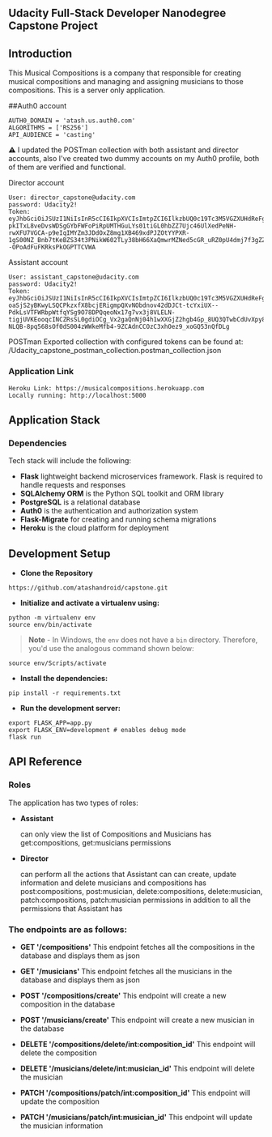 Udacity Full-Stack Developer Nanodegree Capstone Project
-----

## Introduction

This Musical Compositions is a company that responsible for creating musical compositions and managing and assigning musicians to those compositions.
This is a server only application.

##Auth0 account
```
AUTH0_DOMAIN = 'atash.us.auth0.com'
ALGORITHMS = ['RS256']
API_AUDIENCE = 'casting'
```
⚠️ I updated the POSTman collection with both assistant and director accounts, also I've created two dummy accounts on my Auth0 profile, both of them are verified and functional.

Director account
```
User: director_capstone@udacity.com
password: Udacity2!
Token:
eyJhbGciOiJSUzI1NiIsInR5cCI6IkpXVCIsImtpZCI6IlkzbUQ0c19Tc3M5VGZXUHdReFgxMCJ9.eyJpc3MiOiJodHRwczovL2F0YXNoLnVzLmF1dGgwLmNvbS8iLCJzdWIiOiJhdXRoMHw2MGY0NDk2MjhjYjIxMjAwNjk3MmM5N2MiLCJhdWQiOiJjYXN0aW5nIiwiaWF0IjoxNjI2NzAzMzg4LCJleHAiOjE2MjY3ODk3ODgsImF6cCI6IkZKTUVGaERCTHRzOEZaSXN3ejZOU3VIUGVyYzdEaFJ1Iiwic2NvcGUiOiIiLCJwZXJtaXNzaW9ucyI6WyJkZWxldGU6Y29tcG9zaXRpb25zIiwiZGVsZXRlOm11c2ljaWFuIiwiZ2V0OmNvbXBvc2l0aW9ucyIsImdldDptdXNpY2lhbnMiLCJwYXRjaDpjb21wb3NpdGlvbnMiLCJwYXRjaDptdXNpY2lhbiIsInBvc3Q6Y29tcG9zaXRpb25zIiwicG9zdDptdXNpY2lhbiJdfQ.n_5tjI3Pyy8out3BuD9qKFr6NrEkdvhglWZlRkJoH7SZZHUNcVx1Uqmhmf1G_Da9XZwdGQSj1bADrNDPxjaRCo4H61-pkITxL8veDvsWDSgGYbFWFoPiRpUMTHGuLYs01tiGL0hbZZ7Ujc46UlXedPeNH-rwXFU7VGCA-p9eIqIMYZm3JDdOxZ8mg1XB469xdPJZOtYYPXR-1gS00NZ_Bnb7tKeBZS34t3PNikW602TLy38bH66XaQmwrMZNed5cGR_uRZ0pU4dmj7f3gZZdub6ylQPpKcxMAcuKb8l7aCgfMoFFcbr5JMCZZ234L--OPoAdFuFKRksPkOGPTTCVWA
```
Assistant account
```
User: assistant_capstone@udacity.com
password: Udacity2!
Token:
eyJhbGciOiJSUzI1NiIsInR5cCI6IkpXVCIsImtpZCI6IlkzbUQ0c19Tc3M5VGZXUHdReFgxMCJ9.eyJpc3MiOiJodHRwczovL2F0YXNoLnVzLmF1dGgwLmNvbS8iLCJzdWIiOiJhdXRoMHw2MGY0MzQwNDYxMGE3NjAwNjllYzM3N2MiLCJhdWQiOiJjYXN0aW5nIiwiaWF0IjoxNjI2NzAzMzAzLCJleHAiOjE2MjY3ODk3MDMsImF6cCI6IkZKTUVGaERCTHRzOEZaSXN3ejZOU3VIUGVyYzdEaFJ1Iiwic2NvcGUiOiIiLCJwZXJtaXNzaW9ucyI6WyJnZXQ6Y29tcG9zaXRpb25zIiwiZ2V0Om11c2ljaWFucyJdfQ.JaEejIx3LW6ILLqqNg9LHPT4OgNccUK0gKnUhhRTP-oaSjS2yBKwyLSQCPkzxfX8bcjERigmpQXvNObdnov42dDJCt-tcYxiUX--PdkLsVTFWRbpWtfqYSg9O78DPQqeoNx17g7vx3j8VLELN-tigjUVKEooqcINCZRsSL0gdiOCg_Vx2gaQnNj04h1wXXGjZ2hgb4Gp_8UQ3QTwbCdUvXpy8Ox1mWGo8wxPZ16X2SJ4R07GyuiDMSDW5ufS2IPWXqIGTEqIXUvFL6SvIG35cFUy-NLQB-8pq568sOf0dS004zWWkeMfb4-9ZCAdnCCOzC3xhOez9_xoGQ53nQfDLg
```
POSTman
Exported collection with configured tokens can be found at: /Udacity_capstone_postman_collection.postman_collection.json

### Application Link
```
Heroku Link: https://musicalcompositions.herokuapp.com
Locally running: http://localhost:5000
```
## Application Stack

###  Dependencies
Tech stack will include the following:
 * **Flask** lightweight backend microservices framework. Flask is required to handle requests and responses
 * **SQLAlchemy ORM** is the Python SQL toolkit and ORM library
 * **PostgreSQL** is a relational database
 * **Auth0** is the authentication and authorization system
 * **Flask-Migrate** for creating and running schema migrations
 * **Heroku** is the cloud platform for deployment

## Development Setup
* **Clone the Repository**
```
https://github.com/atashandroid/capstone.git
```
* **Initialize and activate a virtualenv using:**
```
python -m virtualenv env
source env/bin/activate
```
>**Note** - In Windows, the `env` does not have a `bin` directory. Therefore, you'd use the analogous command shown below:
```
source env/Scripts/activate
```

* **Install the dependencies:**
```
pip install -r requirements.txt
```

* **Run the development server:**
```
export FLASK_APP=app.py
export FLASK_ENV=development # enables debug mode
flask run
```
## API Reference
### Roles
The application has two types of roles:

   * **Assistant**
   
        can only view the list of Compositions and Musicians
        has get:compositions, get:musicians permissions
        
   * **Director**
   
        can perform all the actions that Assistant can
        can create, update information and delete musicians and compositions
        has post:compositions, post:musician, delete:compositions, delete:musician, 
        patch:compositions, patch:musician permissions in addition to all the permissions that Assistant has
        
### The endpoints are as follows:

* **GET '/compositions'** This endpoint fetches all the compositions in the database and displays them as json

* **GET '/musicians'** This endpoint fetches all the musicians in the database and displays them as json

* **POST '/compositions/create'** This endpoint will create a new composition in the database

* **POST '/musicians/create'** This endpoint will create a new musician in the database

* **DELETE '/compositions/delete/int:composition_id'** This endpoint will delete the composition

* **DELETE '/musicians/delete/int:musician_id'** This endpoint will delete the musician

* **PATCH '/compositions/patch/int:composition_id'** This endpoint will update the composition 

* **PATCH '/musicians/patch/int:musician_id'** This endpoint will update the musician information
